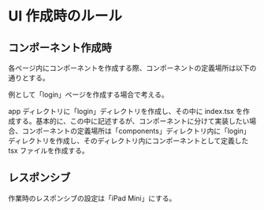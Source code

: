 # UI 作成時のルール

## コンポーネント作成時

各ページ内にコンポーネントを作成する際、コンポーネントの定義場所は以下の通りとする。

例として「login」ページを作成する場合で考える。

app ディレクトリに「login」ディレクトリを作成し、その中に index.tsx を作成する。基本的に、この中に記述するが、コンポーネントに分けて実装したい場合、コンポーネントの定義場所は「components」ディレクトリ内に「login」ディレクトリを作成し、そのディレクトリ内にコンポーネントとして定義した tsx ファイルを作成する。

## レスポンシブ

作業時のレスポンシブの設定は「iPad Mini」にする。
